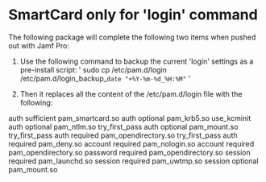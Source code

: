 # SmartCard only for 'login' command

The following package will complete the following two items when pushed out with Jamf Pro:

1. Use the following command to backup the current 'login' settings as a pre-install script:
' sudo cp /etc/pam.d/login /etc/pam.d/login_backup_`date "+%Y-%m-%d_%H:%M"` '

2. Then it replaces all the content of the /etc/pam.d/login file with the following:

auth        sufficient    pam_smartcard.so
auth        optional      pam_krb5.so use_kcminit
auth        optional      pam_ntlm.so try_first_pass
auth        optional      pam_mount.so try_first_pass
auth        required      pam_opendirectory.so try_first_pass
auth        required      pam_deny.so
account     required      pam_nologin.so
account     required      pam_opendirectory.so
password    required      pam_opendirectory.so
session     required      pam_launchd.so
session     required      pam_uwtmp.so
session     optional      pam_mount.so
